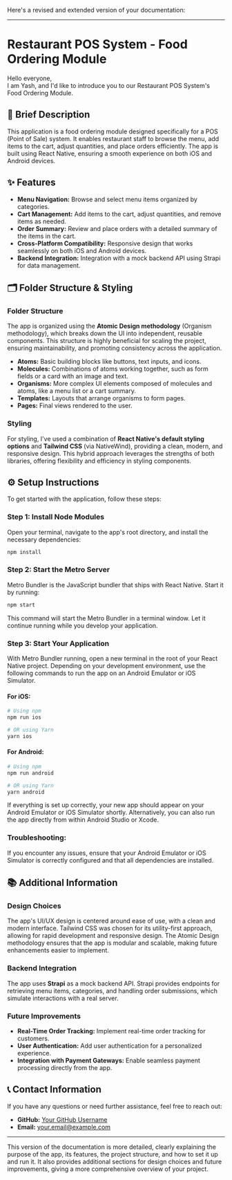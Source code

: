 Here's a revised and extended version of your documentation:

---

# Restaurant POS System - Food Ordering Module

Hello everyone,  
I am Yash, and I'd like to introduce you to our Restaurant POS System's Food Ordering Module.

## 📱 Brief Description

This application is a food ordering module designed specifically for a POS (Point of Sale) system. It enables restaurant staff to browse the menu, add items to the cart, adjust quantities, and place orders efficiently. The app is built using React Native, ensuring a smooth experience on both iOS and Android devices.

## ✨ Features

- **Menu Navigation:** Browse and select menu items organized by categories.
- **Cart Management:** Add items to the cart, adjust quantities, and remove items as needed.
- **Order Summary:** Review and place orders with a detailed summary of the items in the cart.
- **Cross-Platform Compatibility:** Responsive design that works seamlessly on both iOS and Android devices.
- **Backend Integration:** Integration with a mock backend API using Strapi for data management.

## 🗂 Folder Structure & Styling

### Folder Structure

The app is organized using the **Atomic Design methodology** (Organism methodology), which breaks down the UI into independent, reusable components. This structure is highly beneficial for scaling the project, ensuring maintainability, and promoting consistency across the application.

- **Atoms:** Basic building blocks like buttons, text inputs, and icons.
- **Molecules:** Combinations of atoms working together, such as form fields or a card with an image and text.
- **Organisms:** More complex UI elements composed of molecules and atoms, like a menu list or a cart summary.
- **Templates:** Layouts that arrange organisms to form pages.
- **Pages:** Final views rendered to the user.

### Styling

For styling, I've used a combination of **React Native's default styling options** and **Tailwind CSS** (via NativeWind), providing a clean, modern, and responsive design. This hybrid approach leverages the strengths of both libraries, offering flexibility and efficiency in styling components.

## ⚙️ Setup Instructions

To get started with the application, follow these steps:

### Step 1: Install Node Modules

Open your terminal, navigate to the app's root directory, and install the necessary dependencies:

```bash
npm install
```

### Step 2: Start the Metro Server

Metro Bundler is the JavaScript bundler that ships with React Native. Start it by running:

```bash
npm start
```

This command will start the Metro Bundler in a terminal window. Let it continue running while you develop your application.

### Step 3: Start Your Application

With Metro Bundler running, open a new terminal in the root of your React Native project. Depending on your development environment, use the following commands to run the app on an Android Emulator or iOS Simulator.

#### For iOS:

```bash
# Using npm
npm run ios

# OR using Yarn
yarn ios
```

#### For Android:

```bash
# Using npm
npm run android

# OR using Yarn
yarn android
```

If everything is set up correctly, your new app should appear on your Android Emulator or iOS Simulator shortly. Alternatively, you can also run the app directly from within Android Studio or Xcode.

### Troubleshooting:

If you encounter any issues, ensure that your Android Emulator or iOS Simulator is correctly configured and that all dependencies are installed.

## 📚 Additional Information

### Design Choices

The app's UI/UX design is centered around ease of use, with a clean and modern interface. Tailwind CSS was chosen for its utility-first approach, allowing for rapid development and responsive design. The Atomic Design methodology ensures that the app is modular and scalable, making future enhancements easier to implement.

### Backend Integration

The app uses **Strapi** as a mock backend API. Strapi provides endpoints for retrieving menu items, categories, and handling order submissions, which simulate interactions with a real server.

### Future Improvements

- **Real-Time Order Tracking:** Implement real-time order tracking for customers.
- **User Authentication:** Add user authentication for a personalized experience.
- **Integration with Payment Gateways:** Enable seamless payment processing directly from the app.

## 📞 Contact Information

If you have any questions or need further assistance, feel free to reach out:

- **GitHub:** [Your GitHub Username](https://github.com/your-username)
- **Email:** your.email@example.com

---

This version of the documentation is more detailed, clearly explaining the purpose of the app, its features, the project structure, and how to set it up and run it. It also provides additional sections for design choices and future improvements, giving a more comprehensive overview of your project.
